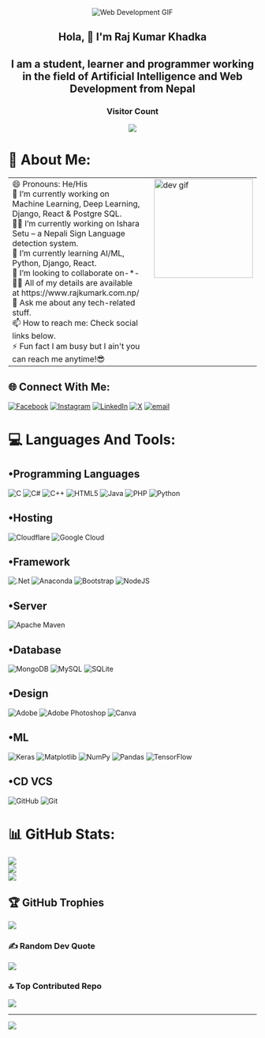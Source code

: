 <p align="center">
  <img src="https://smartcourses.io/wp-content/uploads/2023/10/web-development-idea.jpg" alt="Web Development GIF" />
</p>


## <div align="center"> Hola, 👋 I'm Raj Kumar Khadka </div>
## <div align="center"> I am a student, learner and programmer working in the field of Artificial Intelligence and Web Development from Nepal </div>
 <h3 align="center">Visitor Count</h3>

<p align="center">
  <img src="https://profile-counter.glitch.me/RajkumarKhadka/count.svg?" />
</p>


# 💫 About Me:
<table>
  <tr>
    <td style="vertical-align: top; padding-right: 20px;">
      😄 Pronouns: He/His<br>
      🔭 I’m currently working on Machine Learning, Deep Learning, Django, React & Postgre SQL.<br>
      👨‍💻 I’m currently working on Ishara Setu – a Nepali Sign Language detection system.<br>
      🌱 I’m currently learning AI/ML, Python, Django, React.<br>
      🤝 I’m looking to collaborate on-*-<br>
      👨‍💻 All of my details are available at https://www.rajkumark.com.np/ <br>
      💬 Ask me about any tech-related stuff.<br>
      📫 How to reach me: Check social links below.<br>
      ⚡ Fun fact I am busy but I ain't you can reach me anytime!😎
    </td>
    <td style="vertical-align: top;">
      <img height="200" src="https://i.pinimg.com/originals/81/17/8b/81178b47a8598f0c81c4799f2cdd4057.gif" alt="dev gif" />
    </td>
  </tr>
</table>








###


## 🌐 Connect With Me:
[![Facebook](https://img.shields.io/badge/Facebook-%231877F2.svg?logo=Facebook&logoColor=white)](https://facebook.com/https://www.facebook.com/rajkumar.khadka.90475/) [![Instagram](https://img.shields.io/badge/Instagram-%23E4405F.svg?logo=Instagram&logoColor=white)](https://instagram.com/raj_kumar_khadka_) [![LinkedIn](https://img.shields.io/badge/LinkedIn-%230077B5.svg?logo=linkedin&logoColor=white)](https://linkedin.com/in/https://www.linkedin.com/in/raj-kumar-khadka/) [![X](https://img.shields.io/badge/X-black.svg?logo=X&logoColor=white)](https://x.com/https://x.com/rajkhadka_) [![email](https://img.shields.io/badge/Email-D14836?logo=gmail&logoColor=white)](mailto:rajkumarkd01@gmail.com) 

# 💻 Languages And Tools:
## •Programming Languages 
![C](https://img.shields.io/badge/c-%2300599C.svg?style=for-the-badge&logo=c&logoColor=white) ![C#](https://img.shields.io/badge/c%23-%23239120.svg?style=for-the-badge&logo=csharp&logoColor=white) ![C++](https://img.shields.io/badge/c++-%2300599C.svg?style=for-the-badge&logo=c%2B%2B&logoColor=white) ![HTML5](https://img.shields.io/badge/html5-%23E34F26.svg?style=for-the-badge&logo=html5&logoColor=white) ![Java](https://img.shields.io/badge/java-%23ED8B00.svg?style=for-the-badge&logo=openjdk&logoColor=white) ![PHP](https://img.shields.io/badge/php-%23777BB4.svg?style=for-the-badge&logo=php&logoColor=white) ![Python](https://img.shields.io/badge/python-3670A0?style=for-the-badge&logo=python&logoColor=ffdd54) 
## •Hosting
![Cloudflare](https://img.shields.io/badge/Cloudflare-F38020?style=for-the-badge&logo=Cloudflare&logoColor=white) ![Google Cloud](https://img.shields.io/badge/GoogleCloud-%234285F4.svg?style=for-the-badge&logo=google-cloud&logoColor=white)
## •Framework
![.Net](https://img.shields.io/badge/.NET-5C2D91?style=for-the-badge&logo=.net&logoColor=white) ![Anaconda](https://img.shields.io/badge/Anaconda-%2344A833.svg?style=for-the-badge&logo=anaconda&logoColor=white) ![Bootstrap](https://img.shields.io/badge/bootstrap-%238511FA.svg?style=for-the-badge&logo=bootstrap&logoColor=white) ![NodeJS](https://img.shields.io/badge/node.js-6DA55F?style=for-the-badge&logo=node.js&logoColor=white)
## •Server
![Apache Maven](https://img.shields.io/badge/Apache%20Maven-C71A36?style=for-the-badge&logo=Apache%20Maven&logoColor=white) 
## •Database
![MongoDB](https://img.shields.io/badge/MongoDB-%234ea94b.svg?style=for-the-badge&logo=mongodb&logoColor=white) ![MySQL](https://img.shields.io/badge/mysql-4479A1.svg?style=for-the-badge&logo=mysql&logoColor=white) ![SQLite](https://img.shields.io/badge/sqlite-%2307405e.svg?style=for-the-badge&logo=sqlite&logoColor=white)
## •Design
![Adobe](https://img.shields.io/badge/adobe-%23FF0000.svg?style=for-the-badge&logo=adobe&logoColor=white) ![Adobe Photoshop](https://img.shields.io/badge/adobe%20photoshop-%2331A8FF.svg?style=for-the-badge&logo=adobe%20photoshop&logoColor=white) ![Canva](https://img.shields.io/badge/Canva-%2300C4CC.svg?style=for-the-badge&logo=Canva&logoColor=white)
## •ML
![Keras](https://img.shields.io/badge/Keras-%23D00000.svg?style=for-the-badge&logo=Keras&logoColor=white) ![Matplotlib](https://img.shields.io/badge/Matplotlib-%23ffffff.svg?style=for-the-badge&logo=Matplotlib&logoColor=black) ![NumPy](https://img.shields.io/badge/numpy-%23013243.svg?style=for-the-badge&logo=numpy&logoColor=white) ![Pandas](https://img.shields.io/badge/pandas-%23150458.svg?style=for-the-badge&logo=pandas&logoColor=white) ![TensorFlow](https://img.shields.io/badge/TensorFlow-%23FF6F00.svg?style=for-the-badge&logo=TensorFlow&logoColor=white) 
## •CD VCS
![GitHub](https://img.shields.io/badge/github-%23121011.svg?style=for-the-badge&logo=github&logoColor=white) ![Git](https://img.shields.io/badge/git-%23F05033.svg?style=for-the-badge&logo=git&logoColor=white) 
# 📊 GitHub Stats:
![](https://github-readme-stats.vercel.app/api?username=RajkumarKhadka&theme=dark&hide_border=false&include_all_commits=false&count_private=false)<br/>
![](https://nirzak-streak-stats.vercel.app/?user=RajkumarKhadka&theme=dark&hide_border=false)<br/>
![](https://github-readme-stats.vercel.app/api/top-langs/?username=RajkumarKhadka&theme=dark&hide_border=false&include_all_commits=false&count_private=false&layout=compact)

## 🏆 GitHub Trophies
![](https://github-profile-trophy.vercel.app/?username=RajkumarKhadka&theme=radical&no-frame=false&no-bg=true&margin-w=4)

### ✍️ Random Dev Quote
![](https://quotes-github-readme.vercel.app/api?type=horizontal&theme=radical)

### 🔝 Top Contributed Repo
![](https://github-contributor-stats.vercel.app/api?username=RajkumarKhadka&limit=5&theme=dark&combine_all_yearly_contributions=true)

---
[![](https://visitcount.itsvg.in/api?id=RajkumarKhadka&icon=0&color=0)](https://visitcount.itsvg.in)

<!-- Proudly created with GPRM ( https://gprm.itsvg.in ) -->
